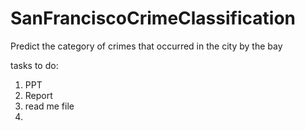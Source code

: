# SanFranciscoCrimeClassification

<p>
Predict the category of crimes that occurred in the city by the bay </p>



tasks to do:
1. PPT 
2. Report
3. read me file
4.
